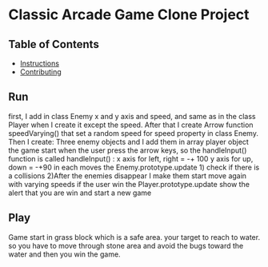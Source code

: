 # Classic Arcade Game Clone Project

## Table of Contents

- [Instructions](#Run)
- [Contributing](#Play)

## Run
  first, I add in class Enemy x and y axis and speed, and same as in the class Player when I create it except the speed.
  After that I create Arrow function speedVarying() that set a random speed for speed property in class Enemy.
  Then I create:
      Three enemy objects and I add them in array
      player object
  the game start when the user press the arrow keys, so the handleInput() function is called
  handleInput() :
        x axis for left, right = -+ 100
        y axis for up, down    = -+90
  in each moves the Enemy.prototype.update
        1) check if there is a collisions
        2)After the enemies disappear I make them start move again with varying speeds
  if the user win the Player.prototype.update show the alert that you are win and start a new game

## Play
  Game start in grass block which is a safe area. your target to reach to water. so you have to move through stone area and avoid the bugs toward the water and then you win the game.  

